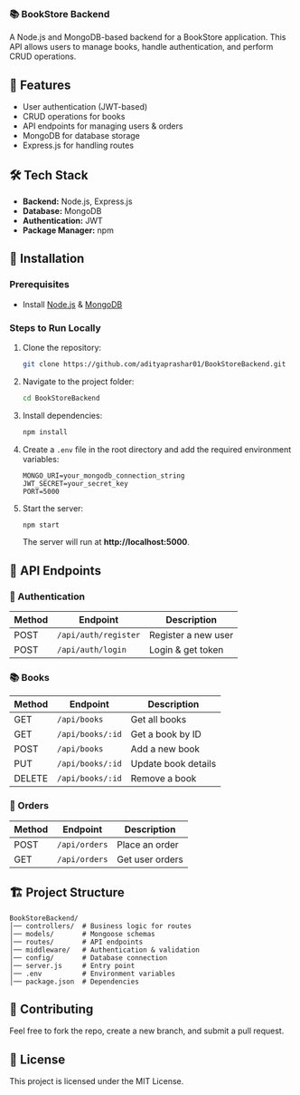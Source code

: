 ### 📚 BookStore Backend

A Node.js and MongoDB-based backend for a BookStore application. This API allows users to manage books, handle authentication, and perform CRUD operations.

## 🚀 Features  
- User authentication (JWT-based)  
- CRUD operations for books  
- API endpoints for managing users & orders  
- MongoDB for database storage  
- Express.js for handling routes  

## 🛠 Tech Stack  
- **Backend:** Node.js, Express.js  
- **Database:** MongoDB  
- **Authentication:** JWT  
- **Package Manager:** npm  

## 🔧 Installation  
### Prerequisites  
- Install [Node.js](https://nodejs.org/) & [MongoDB](https://www.mongodb.com/try/download/community)  

### Steps to Run Locally  
1. Clone the repository:  
   ```sh
   git clone https://github.com/adityaprashar01/BookStoreBackend.git
   ```
2. Navigate to the project folder:  
   ```sh
   cd BookStoreBackend
   ```
3. Install dependencies:  
   ```sh
   npm install
   ```
4. Create a `.env` file in the root directory and add the required environment variables:  
   ```env
   MONGO_URI=your_mongodb_connection_string
   JWT_SECRET=your_secret_key
   PORT=5000
   ```
5. Start the server:  
   ```sh
   npm start
   ```
   The server will run at **http://localhost:5000**.

## 📌 API Endpoints  

### 🔑 Authentication  
| Method | Endpoint        | Description               |
|--------|----------------|---------------------------|
| POST   | `/api/auth/register` | Register a new user |
| POST   | `/api/auth/login`    | Login & get token  |

### 📚 Books  
| Method | Endpoint        | Description            |
|--------|----------------|------------------------|
| GET    | `/api/books`   | Get all books         |
| GET    | `/api/books/:id` | Get a book by ID     |
| POST   | `/api/books`   | Add a new book        |
| PUT    | `/api/books/:id` | Update book details |
| DELETE | `/api/books/:id` | Remove a book        |

### 🛒 Orders  
| Method | Endpoint       | Description           |
|--------|---------------|-----------------------|
| POST   | `/api/orders` | Place an order       |
| GET    | `/api/orders` | Get user orders      |

## 🏗️ Project Structure  
```
BookStoreBackend/
│── controllers/  # Business logic for routes
│── models/       # Mongoose schemas
│── routes/       # API endpoints
│── middleware/   # Authentication & validation
│── config/       # Database connection
│── server.js     # Entry point
│── .env          # Environment variables
│── package.json  # Dependencies
```

## 🌟 Contributing  
Feel free to fork the repo, create a new branch, and submit a pull request.  

## 📜 License  
This project is licensed under the MIT License.  

